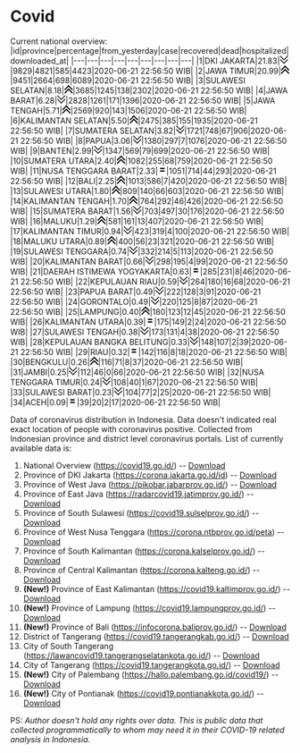 # Covid
Current national overview:
|id|province|percentage|from_yesterday|case|recovered|dead|hospitalized|downloaded_at|
|---|---|---|---|---|---|---|---|---|
|1|DKI JAKARTA|21.83|![down](https://github.com/ariefrachmannn/covid/raw/master/img/rsz_down.png)|9829|4821|585|4423|2020-06-21 22:56:50 WIB|
|2|JAWA TIMUR|20.99|![up](https://github.com/ariefrachmannn/covid/raw/master/img/rsz_img_186982.png)|9451|2664|698|6089|2020-06-21 22:56:50 WIB|
|3|SULAWESI SELATAN|8.18|![up](https://github.com/ariefrachmannn/covid/raw/master/img/rsz_img_186982.png)|3685|1245|138|2302|2020-06-21 22:56:50 WIB|
|4|JAWA BARAT|6.28|![down](https://github.com/ariefrachmannn/covid/raw/master/img/rsz_down.png)|2828|1261|171|1396|2020-06-21 22:56:50 WIB|
|5|JAWA TENGAH|5.71|![up](https://github.com/ariefrachmannn/covid/raw/master/img/rsz_img_186982.png)|2569|920|143|1506|2020-06-21 22:56:50 WIB|
|6|KALIMANTAN SELATAN|5.50|![up](https://github.com/ariefrachmannn/covid/raw/master/img/rsz_img_186982.png)|2475|385|155|1935|2020-06-21 22:56:50 WIB|
|7|SUMATERA SELATAN|3.82|![down](https://github.com/ariefrachmannn/covid/raw/master/img/rsz_down.png)|1721|748|67|906|2020-06-21 22:56:50 WIB|
|8|PAPUA|3.06|![down](https://github.com/ariefrachmannn/covid/raw/master/img/rsz_down.png)|1380|297|7|1076|2020-06-21 22:56:50 WIB|
|9|BANTEN|2.99|![down](https://github.com/ariefrachmannn/covid/raw/master/img/rsz_down.png)|1347|569|79|699|2020-06-21 22:56:50 WIB|
|10|SUMATERA UTARA|2.40|![up](https://github.com/ariefrachmannn/covid/raw/master/img/rsz_img_186982.png)|1082|255|68|759|2020-06-21 22:56:50 WIB|
|11|NUSA TENGGARA BARAT|2.33|![equal](https://github.com/ariefrachmannn/covid/raw/master/img/rsz_equal.png)|1051|714|44|293|2020-06-21 22:56:50 WIB|
|12|BALI|2.25|![up](https://github.com/ariefrachmannn/covid/raw/master/img/rsz_img_186982.png)|1013|586|7|420|2020-06-21 22:56:50 WIB|
|13|SULAWESI UTARA|1.80|![up](https://github.com/ariefrachmannn/covid/raw/master/img/rsz_img_186982.png)|809|140|66|603|2020-06-21 22:56:50 WIB|
|14|KALIMANTAN TENGAH|1.70|![up](https://github.com/ariefrachmannn/covid/raw/master/img/rsz_img_186982.png)|764|292|46|426|2020-06-21 22:56:50 WIB|
|15|SUMATERA BARAT|1.56|![down](https://github.com/ariefrachmannn/covid/raw/master/img/rsz_down.png)|703|497|30|176|2020-06-21 22:56:50 WIB|
|16|MALUKU|1.29|![up](https://github.com/ariefrachmannn/covid/raw/master/img/rsz_img_186982.png)|581|161|13|407|2020-06-21 22:56:50 WIB|
|17|KALIMANTAN TIMUR|0.94|![down](https://github.com/ariefrachmannn/covid/raw/master/img/rsz_down.png)|423|319|4|100|2020-06-21 22:56:50 WIB|
|18|MALUKU UTARA|0.89|![up](https://github.com/ariefrachmannn/covid/raw/master/img/rsz_img_186982.png)|400|56|23|321|2020-06-21 22:56:50 WIB|
|19|SULAWESI TENGGARA|0.74|![down](https://github.com/ariefrachmannn/covid/raw/master/img/rsz_down.png)|332|214|5|113|2020-06-21 22:56:50 WIB|
|20|KALIMANTAN BARAT|0.66|![down](https://github.com/ariefrachmannn/covid/raw/master/img/rsz_down.png)|298|195|4|99|2020-06-21 22:56:50 WIB|
|21|DAERAH ISTIMEWA YOGYAKARTA|0.63|![equal](https://github.com/ariefrachmannn/covid/raw/master/img/rsz_equal.png)|285|231|8|46|2020-06-21 22:56:50 WIB|
|22|KEPULAUAN RIAU|0.59|![down](https://github.com/ariefrachmannn/covid/raw/master/img/rsz_down.png)|264|180|16|68|2020-06-21 22:56:50 WIB|
|23|PAPUA BARAT|0.49|![down](https://github.com/ariefrachmannn/covid/raw/master/img/rsz_down.png)|222|128|3|91|2020-06-21 22:56:50 WIB|
|24|GORONTALO|0.49|![down](https://github.com/ariefrachmannn/covid/raw/master/img/rsz_down.png)|220|125|8|87|2020-06-21 22:56:50 WIB|
|25|LAMPUNG|0.40|![up](https://github.com/ariefrachmannn/covid/raw/master/img/rsz_img_186982.png)|180|123|12|45|2020-06-21 22:56:50 WIB|
|26|KALIMANTAN UTARA|0.39|![equal](https://github.com/ariefrachmannn/covid/raw/master/img/rsz_equal.png)|175|149|2|24|2020-06-21 22:56:50 WIB|
|27|SULAWESI TENGAH|0.38|![down](https://github.com/ariefrachmannn/covid/raw/master/img/rsz_down.png)|173|131|4|38|2020-06-21 22:56:50 WIB|
|28|KEPULAUAN BANGKA BELITUNG|0.33|![down](https://github.com/ariefrachmannn/covid/raw/master/img/rsz_down.png)|148|107|2|39|2020-06-21 22:56:50 WIB|
|29|RIAU|0.32|![equal](https://github.com/ariefrachmannn/covid/raw/master/img/rsz_equal.png)|142|116|8|18|2020-06-21 22:56:50 WIB|
|30|BENGKULU|0.26|![up](https://github.com/ariefrachmannn/covid/raw/master/img/rsz_img_186982.png)|116|71|8|37|2020-06-21 22:56:50 WIB|
|31|JAMBI|0.25|![down](https://github.com/ariefrachmannn/covid/raw/master/img/rsz_down.png)|112|46|0|66|2020-06-21 22:56:50 WIB|
|32|NUSA TENGGARA TIMUR|0.24|![down](https://github.com/ariefrachmannn/covid/raw/master/img/rsz_down.png)|108|40|1|67|2020-06-21 22:56:50 WIB|
|33|SULAWESI BARAT|0.23|![down](https://github.com/ariefrachmannn/covid/raw/master/img/rsz_down.png)|104|77|2|25|2020-06-21 22:56:50 WIB|
|34|ACEH|0.09|![equal](https://github.com/ariefrachmannn/covid/raw/master/img/rsz_equal.png)|39|20|2|17|2020-06-21 22:56:50 WIB|

Data of coronavirus distribution in Indonesia. Data doesn't indicated real exact location of people with coronavirus positive. Collected from Indonesian province and district level coronavirus portals. List of currently available data is:
1. National Overview (https://covid19.go.id/) -- [Download](https://www.dropbox.com/s/66ly270fw4y76fx/covid_nasional.csv?dl=0)
2. Province of DKI Jakarta (https://corona.jakarta.go.id/id) -- [Download](https://riwayat-file-covid-19-dki-jakarta-jakartagis.hub.arcgis.com/)
3. Province of West Java (https://pikobar.jabarprov.go.id/) -- [Download](https://www.dropbox.com/s/alg0zp60fylq6cn/covid_jabar.csv?dl=0)
4. Province of East Java (https://radarcovid19.jatimprov.go.id/) -- [Download](https://www.dropbox.com/sh/e7vtgcnl4ckbvr4/AADo9UMRDZvrhHn66qTHZOvNa?dl=0)
5. Province of South Sulawesi (https://covid19.sulselprov.go.id/) -- [Download](https://www.dropbox.com/s/z5ek23lwcztj7z7/covid_sulsel.csv?dl=0)
6. Province of West Nusa Tenggara (https://corona.ntbprov.go.id/peta) -- [Download](https://www.dropbox.com/s/4p2k93n42xx0c00/covid_ntb.csv?dl=0)
7. Province of South Kalimantan (https://corona.kalselprov.go.id/) -- [Download](https://www.dropbox.com/sh/7aa2kvz8lb04pzz/AADH1Oj5oFMw2mp-D3JStPRsa?dl=0)
8. Province of Central Kalimantan (https://corona.kalteng.go.id/) -- [Download](https://www.dropbox.com/s/9q01v5r3ys2ozk4/covid_kalteng.csv?dl=0)
9. **(New!)** Province of East Kalimantan (https://covid19.kaltimprov.go.id/) -- [Download](https://www.dropbox.com/sh/qhpxj532nm80goa/AAB6ek_fp1__ieTR0TFQpfIga?dl=0)
10. **(New!)** Province of Lampung (https://covid19.lampungprov.go.id/) -- [Download](https://www.dropbox.com/s/ecuew6oa9kzwqwx/covid_lampung.csv?dl=0)
11. **(New!)** Province of Bali (https://infocorona.baliprov.go.id/) -- [Download](https://www.dropbox.com/sh/iceiwun4ufttmiu/AAC7dSRMpfTjPI1Lfzw-LeCUa?dl=0)
12. District of Tangerang (https://covid19.tangerangkab.go.id/) -- [Download](https://www.dropbox.com/sh/yxovyy6sy5bnz4p/AACZzVHinisKmz8oQWyQJ3nua?dl=0)
13. City of South Tangerang (https://lawancovid19.tangerangselatankota.go.id/) -- [Download](https://www.dropbox.com/s/zlvxo4ivswdzmle/covid_tangsel.csv?dl=0)
14. City of Tangerang (https://covid19.tangerangkota.go.id/) -- [Download](https://www.dropbox.com/s/e53224kvdrpjzy0/covid_tangkot.csv?dl=0)
15. **(New!)** City of Palembang (https://hallo.palembang.go.id/covid19/) -- [Download](https://www.dropbox.com/sh/oj17bhwhlpjht9e/AABZEG-OiaSaFvikATDx6coEa?dl=0)
16. **(New!)** City of Pontianak (https://covid19.pontianakkota.go.id/) -- [Download](https://www.dropbox.com/sh/66if3y4ly51j4sh/AADQ-zwLGa7Kz4ZzJgDw2-3na?dl=0)

PS: *Author doesn't hold any rights over data. This is public data that collected programmatically to whom may need it in their COVID-19 related analysis in Indonesia.*
